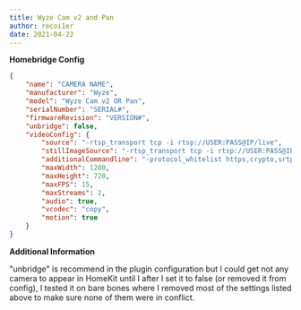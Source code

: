 ```yaml
---
title: Wyze Cam v2 and Pan
author: recoi1er
date: 2021-04-22
---
```

**Homebridge Config**

```json
{
	"name": "CAMERA NAME",
	"manufacturer": "Wyze",
	"model": "Wyze Cam v2 OR Pan",
	"serialNumber": "SERIAL#",
	"firmwareRevision": "VERSION#",
	"unbridge": false,
	"videoConfig": {
		"source": "-rtsp_transport tcp -i rtsp://USER:PASS@IP/live",
		"stillImageSource": "-rtsp_transport tcp -i rtsp://USER:PASS@IP/live -vframes 1 -r 1",
		"additionalCommandline": "-protocol_whitelist https,crypto,srtp,rtp,udp",
		"maxWidth": 1280,
		"maxHeight": 720,
		"maxFPS": 15,
		"maxStreams": 2,
		"audio": true,
		"vcodec": "copy",
		"motion": true
	}
}
```

**Additional Information**

"unbridge" is recommend in the plugin configuration but I could get not any camera to appear in HomeKit until I after I set it to false (or removed it from config), I tested it on bare bones where I removed most of the settings listed above to make sure none of them were in conflict.
